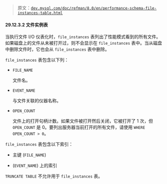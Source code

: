 > 原文：[`dev.mysql.com/doc/refman/8.0/en/performance-schema-file-instances-table.html`](https://dev.mysql.com/doc/refman/8.0/en/performance-schema-file-instances-table.html)

#### 29.12.3.2 文件实例表

当执行文件 I/O 仪表化时，`file_instances` 表列出了性能模式看到的所有文件。如果磁盘上的文件从未被打开过，则不会显示在 `file_instances` 表中。当从磁盘中删除文件时，它也会从 `file_instances` 表中删除。

`file_instances` 表包含以下列：

+   `FILE_NAME`

    文件名。

+   `EVENT_NAME`

    与文件关联的仪器名称。

+   `OPEN_COUNT`

    文件上的打开句柄计数。如果文件被打开然后关闭，它被打开了 1 次，但 `OPEN_COUNT` 是 0。要列出服务器当前打开的所有文件，请使用 `WHERE OPEN_COUNT > 0`。

`file_instances` 表包含以下索引：

+   主键 (`FILE_NAME`)

+   (`EVENT_NAME`) 上的索引

`TRUNCATE TABLE` 不允许用于 `file_instances` 表。
